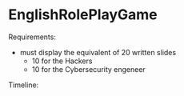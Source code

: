 # EnglishRolePlayGame

Requirements:

-   must display the equivalent of 20 written slides
    -   10 for the Hackers
    -   10 for  the Cybersecurity engeneer



Timeline:

